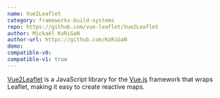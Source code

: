 ```yaml
---
name: Vue2Leaflet
category: frameworks-build-systems
repo: https://github.com/vue-leaflet/Vue2Leaflet
author: Mickaël KoRiGaN
author-url: https://github.com/KoRiGaN
demo: 
compatible-v0:
compatible-v1: true
---
```


<a href="https://github.com/vue-leaflet/Vue2Leaflet">Vue2Leaflet</a> is a JavaScript library for the <a href="https://vuejs.org/">Vue.js</a> framework that wraps Leaflet, making it easy to create reactive maps.
